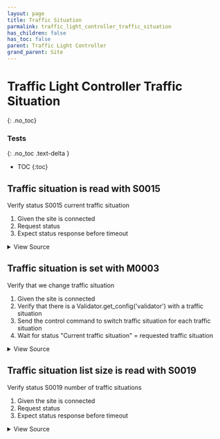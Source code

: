 ```yaml
---
layout: page
title: Traffic Situation
parmalink: traffic_light_controller_traffic_situation
has_children: false
has_toc: false
parent: Traffic Light Controller
grand_parent: Site
---
```


# Traffic Light Controller Traffic Situation
{: .no_toc}



### Tests
{: .no_toc .text-delta }

- TOC
{:toc}

## Traffic situation is read with S0015

Verify status S0015 current traffic situation

1. Given the site is connected
2. Request status
3. Expect status response before timeout

<details markdown="block">
  <summary>
     View Source
  </summary>
```ruby
Validator::Site.connected do |task,supervisor,site|
  if RSMP::Proxy.version_meets_requirement?( site.sxl_version, '>=1.1' )
    status_list = { S0015: [:status,:source] }
  else
    status_list = { S0015: [:status] }
  end
  request_status_and_confirm site, "current traffic situation", status_list
end
```
</details>




## Traffic situation is set with M0003

Verify that we change traffic situation

1. Given the site is connected
2. Verify that there is a Validator.get_config('validator') with a traffic situation
3. Send the control command to switch traffic situation for each traffic situation
4. Wait for status "Current traffic situation" = requested traffic situation

<details markdown="block">
  <summary>
     View Source
  </summary>
```ruby
situations = Validator.get_config('items','traffic_situations')
skip("No traffic situations configured") if situations.nil? || situations.empty?
Validator::Site.connected do |task,supervisor,site|
  prepare task, site
  situations.each { |traffic_situation| switch_traffic_situation traffic_situation.to_s }
ensure
  unset_traffic_situation
end
```
</details>




## Traffic situation list size is read with S0019

Verify status S0019 number of traffic situations

1. Given the site is connected
2. Request status
3. Expect status response before timeout

<details markdown="block">
  <summary>
     View Source
  </summary>
```ruby
Validator::Site.connected do |task,supervisor,site|
  request_status_and_confirm site, "number of traffic situations",
    { S0019: [:number] }
end
```
</details>


